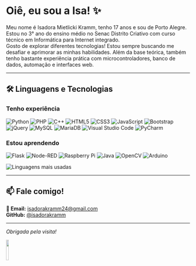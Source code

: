 # Oiê, eu sou a Isa! ✨ 

Meu nome é Isadora Mietlicki Kramm, tenho 17 anos e sou de Porto Alegre. Estou no 3° ano do ensino médio no Senac Distrito Criativo com curso técnico em Informática para Internet integrado.<br>
Gosto de explorar diferentes tecnologias! Estou sempre buscando me desafiar e aprimorar as minhas habilidades. Além da base teórica, também tenho bastante experiência prática com microcontroladores, banco de dados, automação e interfaces web.

---

## 🛠 Linguagens e Tecnologias

### **Tenho experiência**  

![Python](https://img.shields.io/badge/python-3670A0?style=for-the-badge&logo=python&logoColor=ffdd54)
![PHP](https://img.shields.io/badge/php-%23777BB4.svg?style=for-the-badge&logo=php&logoColor=white)
![C++](https://img.shields.io/badge/c++-%2300599C.svg?style=for-the-badge&logo=c%2B%2B&logoColor=white)
![HTML5](https://img.shields.io/badge/html5-%23E34F26.svg?style=for-the-badge&logo=html5&logoColor=white)
![CSS3](https://img.shields.io/badge/css3-%231572B6.svg?style=for-the-badge&logo=css3&logoColor=white)
![JavaScript](https://img.shields.io/badge/javascript-%23323330.svg?style=for-the-badge&logo=javascript&logoColor=%23F7DF1E)
![Bootstrap](https://img.shields.io/badge/bootstrap-%238511FA.svg?style=for-the-badge&logo=bootstrap&logoColor=white)
![jQuery](https://img.shields.io/badge/jquery-%230769AD.svg?style=for-the-badge&logo=jquery&logoColor=white)
![MySQL](https://img.shields.io/badge/mysql-4479A1.svg?style=for-the-badge&logo=mysql&logoColor=white)
![MariaDB](https://img.shields.io/badge/MariaDB-003545?style=for-the-badge&logo=mariadb&logoColor=white)
![Visual Studio Code](https://img.shields.io/badge/Visual%20Studio%20Code-0078d7.svg?style=for-the-badge&logo=visual-studio-code&logoColor=white)
![PyCharm](https://img.shields.io/badge/pycharm-143?style=for-the-badge&logo=pycharm&logoColor=black&color=black&labelColor=green)

### **Estou aprendendo**

![Flask](https://img.shields.io/badge/flask-%23000.svg?style=for-the-badge&logo=flask&logoColor=white)
![Node-RED](https://img.shields.io/badge/Node--RED-%238F0000.svg?style=for-the-badge&logo=node-red&logoColor=white)
![Raspberry Pi](https://img.shields.io/badge/-Raspberry_Pi-C51A4A?style=for-the-badge&logo=Raspberry-Pi)
![Java](https://img.shields.io/badge/java-%23ED8B00.svg?style=for-the-badge&logo=openjdk&logoColor=white)
![OpenCV](https://img.shields.io/badge/opencv-%23white.svg?style=for-the-badge&logo=opencv&logoColor=white)
![Arduino](https://img.shields.io/badge/-Arduino-00979D?style=for-the-badge&logo=Arduino&logoColor=white)

![Linguagens mais usadas](https://github-readme-stats.vercel.app/api/top-langs/?username=isadorakramm&layout=compact&langs_count=6&theme=radical)

---
<link rel="stylesheet" type='text/css' href="https://cdn.jsdelivr.net/gh/devicons/devicon@latest/devicon.min.css" />
          
## 📫 Fale comigo!
**📧 Email:** isadorakramm24@gmail.com  
<i class="devicon-github-original"></i>
**GitHub:** [@isadorakramm](https://github.com/isadorakramm)

---

*Obrigada pela visita!*


<img src="https://media.tenor.com/Cdsz67OHTE0AAAAj/kitty-cat.gif" width="12%">
